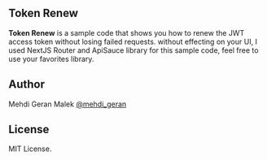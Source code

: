 
## Token Renew

**Token Renew** is a sample code that shows you how to renew the JWT access token without losing failed requests. without effecting on your UI, I used NextJS Router and ApiSauce library for this sample code, feel free to use your favorites library.


## Author

Mehdi Geran Malek [@mehdi_geran](https://twitter.com/mehdi_geran)

## License

MIT License.
